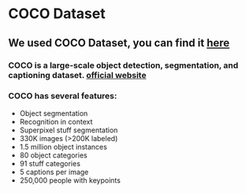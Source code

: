# COCO Dataset

## We used COCO Dataset, you can find it [here](https://www.kaggle.com/datasets/awsaf49/coco-2017-dataset/)

### COCO is a large-scale object detection, segmentation, and captioning dataset. [official website](https://cocodataset.org/#home)
### COCO has several features: 
- Object segmentation
- Recognition in context
- Superpixel stuff segmentation
- 330K images (>200K labeled)
- 1.5 million object instances
- 80 object categories
- 91 stuff categories
- 5 captions per image
- 250,000 people with keypoints